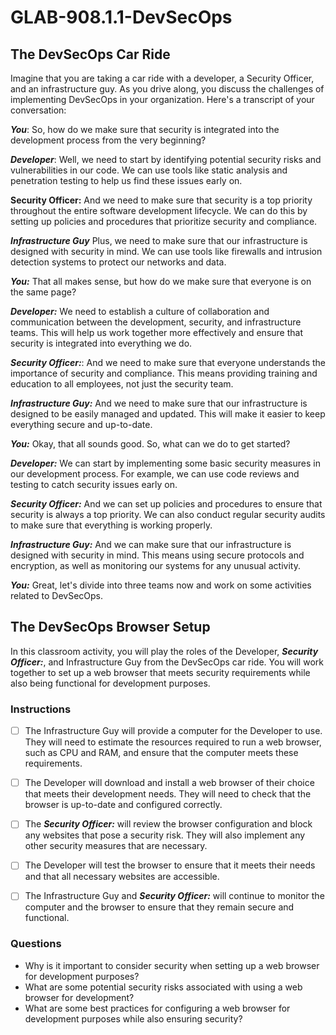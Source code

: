 # GLAB-908.1.1-DevSecOps

## The DevSecOps Car Ride

Imagine that you are taking a car ride with a developer, a Security Officer, and an infrastructure guy. As you drive along, you discuss the challenges of implementing DevSecOps in your organization. Here's a transcript of your conversation:

***You***: So, how do we make sure that security is integrated into the development process from the very beginning?

***Developer***: Well, we need to start by identifying potential security risks and vulnerabilities in our code. We can use tools like static analysis and penetration testing to help us find these issues early on.

******Security Officer:****** And we need to make sure that security is a top priority throughout the entire software development lifecycle. We can do this by setting up policies and procedures that prioritize security and compliance.

***Infrastructure Guy*** Plus, we need to make sure that our infrastructure is designed with security in mind. We can use tools like firewalls and intrusion detection systems to protect our networks and data.

***You:*** That all makes sense, but how do we make sure that everyone is on the same page?

***Developer:*** We need to establish a culture of collaboration and communication between the development, security, and infrastructure teams. This will help us work together more effectively and ensure that security is integrated into everything we do.

***Security Officer:***: And we need to make sure that everyone understands the importance of security and compliance. This means providing training and education to all employees, not just the security team.

***Infrastructure Guy:*** And we need to make sure that our infrastructure is designed to be easily managed and updated. This will make it easier to keep everything secure and up-to-date.

***You:*** Okay, that all sounds good. So, what can we do to get started?

***Developer:*** We can start by implementing some basic security measures in our development process. For example, we can use code reviews and testing to catch security issues early on.

***Security Officer:*** And we can set up policies and procedures to ensure that security is always a top priority. We can also conduct regular security audits to make sure that everything is working properly.

***Infrastructure Guy:*** And we can make sure that our infrastructure is designed with security in mind. This means using secure protocols and encryption, as well as monitoring our systems for any unusual activity.

***You:*** Great, let's divide into three teams now and work on some activities related to DevSecOps.


## The DevSecOps Browser Setup

In this classroom activity, you will play the roles of the Developer, ***Security Officer:***, and Infrastructure Guy from the DevSecOps car ride. You will work together to set up a web browser that meets security requirements while also being functional for development purposes.

### Instructions

- [ ] The Infrastructure Guy will provide a computer for the Developer to use. They will need to estimate the resources required to run a web browser, such as CPU and RAM, and ensure that the computer meets these requirements.

- [ ] The Developer will download and install a web browser of their choice that meets their development needs. They will need to check that the browser is up-to-date and configured correctly.

- [ ] The ***Security Officer:*** will review the browser configuration and block any websites that pose a security risk. They will also implement any other security measures that are necessary.

- [ ] The Developer will test the browser to ensure that it meets their needs and that all necessary websites are accessible.

- [ ] The Infrastructure Guy and ***Security Officer:*** will continue to monitor the computer and the browser to ensure that they remain secure and functional.

### Questions

- Why is it important to consider security when setting up a web browser for development purposes?
- What are some potential security risks associated with using a web browser for development?
- What are some best practices for configuring a web browser for development purposes while also ensuring security?
